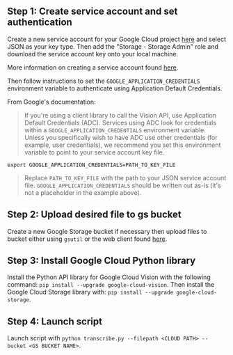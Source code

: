 ## Step 1: Create service account and set authentication
Create a new service account for your Google Cloud project [here](https://console.cloud.google.com/projectselector/iam-admin/serviceaccounts) and select JSON as your key type. Then add the "Storage - Storage Admin" role and download the service account key onto your local machine.

More information on creating a service account found [here](https://cloud.google.com/iam/docs/creating-managing-service-accounts#creating_a_service_account).

Then follow instructions to set the `GOOGLE_APPLICATION_CREDENTIALS` environment variable to authenticate using Application Default Credentials.

From Google's documentation:

>If you're using a client library to call the Vision API, use Application Default Credentials (ADC). Services using ADC look for credentials within a `GOOGLE_APPLICATION_CREDENTIALS` environment variable. Unless you specifically wish to have ADC use other credentials (for example, user credentials), we recommend you set this environment variable to point to your service account key file.

`export GOOGLE_APPLICATION_CREDENTIALS=PATH_TO_KEY_FILE`

>Replace `PATH_TO_KEY_FILE` with the path to your JSON service account file. `GOOGLE_APPLICATION_CREDENTIALS` should be written out as-is (it's not a placeholder in the example above).

## Step 2: Upload desired file to gs bucket
Create a new Google Storage bucket if necessary then upload files to bucket either using `gsutil` or the web client found [here](https://console.cloud.google.com/storage/browser).

## Step 3: Install Google Cloud Python library
Install the Python API library for Google Cloud Vision with the following command: `pip install --upgrade google-cloud-vision`. Then install the Google Cloud Storage library with: `pip install --upgrade google-cloud-storage`.

## Step 4: Launch script
Launch script with `python transcribe.py --filepath <CLOUD PATH> --bucket <GS BUCKET NAME>`.